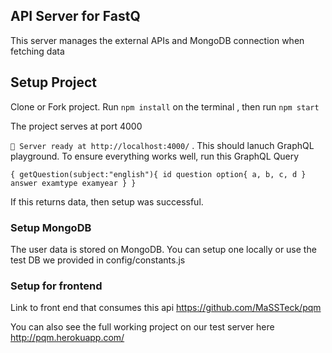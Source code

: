 ## API Server for FastQ
This server manages the external APIs and MongoDB connection when fetching data

## Setup Project
Clone or Fork project. Run `npm install` on the terminal , then run `npm start`

The project serves at port 4000

`🚀 Server ready at http://localhost:4000/` . This should lanuch GraphQL playground. To ensure everything works  well, run this GraphQL Query 

`{
  getQuestion(subject:"english"){
    id
    question
    option{
      a,
      b,
      c,
      d
    }
    answer
    examtype
    examyear
  }
}`

If this returns data, then setup was successful.

### Setup MongoDB
The user data is stored on MongoDB. You can setup one locally or use the test DB we provided in config/constants.js

### Setup for frontend
Link to front end that consumes this api
https://github.com/MaSSTeck/pqm

You can also see the full working project on our test server here http://pqm.herokuapp.com/

